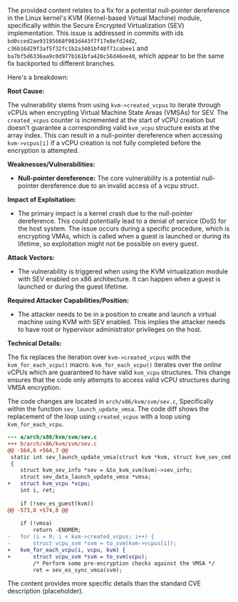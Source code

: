 The provided content relates to a fix for a potential null-pointer dereference in the Linux kernel's KVM (Kernel-based Virtual Machine) module, specifically within the Secure Encrypted Virtualization (SEV) implementation. This issue is addressed in commits with ids `bd0cced2ae93195668f983d443f7f17e8efd24d2`, `c36b16d29f3af5f32fc1b2a3401bf48f71cabee1` and `ba7bf5d6336aa9c0d977b161bfa420c56d46ee40`, which appear to be the same fix backported to different branches.

Here's a breakdown:

**Root Cause:**

The vulnerability stems from using `kvm->created_vcpus` to iterate through vCPUs when encrypting Virtual Machine State Areas (VMSAs) for SEV. The `created_vcpus` counter is incremented at the start of vCPU creation but doesn't guarantee a corresponding valid `kvm_vcpu` structure exists at the array index. This can result in a null-pointer dereference when accessing `kvm->vcpus[i]` if a vCPU creation is not fully completed before the encryption is attempted.

**Weaknesses/Vulnerabilities:**
*   **Null-pointer dereference:** The core vulnerability is a potential null-pointer dereference due to an invalid access of a vcpu struct.

**Impact of Exploitation:**

*   The primary impact is a kernel crash due to the null-pointer dereference. This could potentially lead to a denial of service (DoS) for the host system. The issue occurs during a specific procedure, which is encrypting VMAs, which is called when a guest is launched or during its lifetime, so exploitation might not be possible on every guest.

**Attack Vectors:**
*   The vulnerability is triggered when using the KVM virtualization module with SEV enabled on x86 architecture. It can happen when a guest is launched or during the guest lifetime.

**Required Attacker Capabilities/Position:**

*   The attacker needs to be in a position to create and launch a virtual machine using KVM with SEV enabled. This implies the attacker needs to have root or hypervisor administrator privileges on the host.

**Technical Details:**

The fix replaces the iteration over `kvm->created_vcpus` with the `kvm_for_each_vcpu()` macro. `kvm_for_each_vcpu()` iterates over the *online* vCPUs which are guaranteed to have valid `kvm_vcpu` structures. This change ensures that the code only attempts to access valid vCPU structures during VMSA encryption.

The code changes are located in `arch/x86/kvm/svm/sev.c`, Specifically within the function `sev_launch_update_vmsa`. The code diff shows the replacement of the loop using `created_vcpus` with a loop using `kvm_for_each_vcpu`.

```diff
--- a/arch/x86/kvm/svm/sev.c
+++ b/arch/x86/kvm/svm/sev.c
@@ -564,6 +564,7 @@
 static int sev_launch_update_vmsa(struct kvm *kvm, struct kvm_sev_cmd *argp)
 {
 	struct kvm_sev_info *sev = &to_kvm_svm(kvm)->sev_info;
	struct sev_data_launch_update_vmsa *vmsa;
+	struct kvm_vcpu *vcpu;
 	int i, ret;
 
 	if (!sev_es_guest(kvm))
@@ -573,8 +574,8 @@
 
 	if (!vmsa)
 		return -ENOMEM;
-	for (i = 0; i < kvm->created_vcpus; i++) {
-		struct vcpu_svm *svm = to_svm(kvm->vcpus[i]);
+	kvm_for_each_vcpu(i, vcpu, kvm) {
+		struct vcpu_svm *svm = to_svm(vcpu);
 		/* Perform some pre-encryption checks against the VMSA */
 		ret = sev_es_sync_vmsa(svm);
```
The content provides more specific details than the standard CVE description (placeholder).